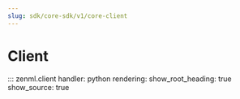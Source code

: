 ```yaml
---
slug: sdk/core-sdk/v1/core-client
---
```


# Client

::: zenml.client
    handler: python
    rendering:
      show_root_heading: true
      show_source: true
